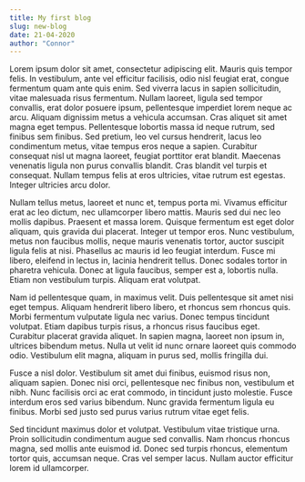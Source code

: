 ```yaml
---
title: My first blog
slug: new-blog
date: 21-04-2020
author: "Connor"
---
```


Lorem ipsum dolor sit amet, consectetur adipiscing elit. Mauris quis tempor felis. In vestibulum, ante vel efficitur facilisis, odio nisl feugiat erat, congue fermentum quam ante quis enim. Sed viverra lacus in sapien sollicitudin, vitae malesuada risus fermentum. Nullam laoreet, ligula sed tempor convallis, erat dolor posuere ipsum, pellentesque imperdiet lorem neque ac arcu. Aliquam dignissim metus a vehicula accumsan. Cras aliquet sit amet magna eget tempus. Pellentesque lobortis massa id neque rutrum, sed finibus sem finibus. Sed pretium, leo vel cursus hendrerit, lacus leo condimentum metus, vitae tempus eros neque a sapien. Curabitur consequat nisl ut magna laoreet, feugiat porttitor erat blandit. Maecenas venenatis ligula non purus convallis blandit. Cras blandit vel turpis et consequat. Nullam tempus felis at eros ultricies, vitae rutrum est egestas. Integer ultricies arcu dolor.  

Nullam tellus metus, laoreet et nunc et, tempus porta mi. Vivamus efficitur erat ac leo dictum, nec ullamcorper libero mattis. Mauris sed dui nec leo mollis dapibus. Praesent et massa lorem. Quisque fermentum est eget dolor aliquam, quis gravida dui placerat. Integer ut tempor eros. Nunc vestibulum, metus non faucibus mollis, neque mauris venenatis tortor, auctor suscipit ligula felis at nisi. Phasellus ac mauris id leo feugiat interdum. Fusce mi libero, eleifend in lectus in, lacinia hendrerit tellus. Donec sodales tortor in pharetra vehicula. Donec at ligula faucibus, semper est a, lobortis nulla. Etiam non vestibulum turpis. Aliquam erat volutpat.  


Nam id pellentesque quam, in maximus velit. Duis pellentesque sit amet nisi eget tempus. Aliquam hendrerit libero libero, et rhoncus sem rhoncus quis. Morbi fermentum vulputate ligula nec varius. Donec tempus tincidunt volutpat. Etiam dapibus turpis risus, a rhoncus risus faucibus eget. Curabitur placerat gravida aliquet. In sapien magna, laoreet non ipsum in, ultrices bibendum metus. Nulla ut velit id nunc ornare laoreet quis commodo odio. Vestibulum elit magna, aliquam in purus sed, mollis fringilla dui.  


Fusce a nisl dolor. Vestibulum sit amet dui finibus, euismod risus non, aliquam sapien. Donec nisi orci, pellentesque nec finibus non, vestibulum et nibh. Nunc facilisis orci ac erat commodo, in tincidunt justo molestie. Fusce interdum eros sed varius bibendum. Nunc gravida fermentum ligula eu finibus. Morbi sed justo sed purus varius rutrum vitae eget felis.  


Sed tincidunt maximus dolor et volutpat. Vestibulum vitae tristique urna. Proin sollicitudin condimentum augue sed convallis. Nam rhoncus rhoncus magna, sed mollis ante euismod id. Donec sed turpis rhoncus, elementum tortor quis, accumsan neque. Cras vel semper lacus. Nullam auctor efficitur lorem id ullamcorper.  